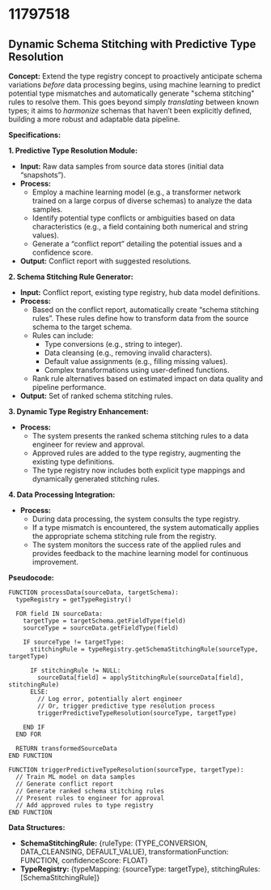# 11797518

## Dynamic Schema Stitching with Predictive Type Resolution

**Concept:** Extend the type registry concept to proactively anticipate schema variations *before* data processing begins, using machine learning to predict potential type mismatches and automatically generate "schema stitching" rules to resolve them. This goes beyond simply *translating* between known types; it aims to *harmonize* schemas that haven’t been explicitly defined, building a more robust and adaptable data pipeline.

**Specifications:**

**1. Predictive Type Resolution Module:**

   *   **Input:** Raw data samples from source data stores (initial data “snapshots”).
   *   **Process:** 
        *   Employ a machine learning model (e.g., a transformer network trained on a large corpus of diverse schemas) to analyze the data samples.
        *   Identify potential type conflicts or ambiguities based on data characteristics (e.g., a field containing both numerical and string values).
        *   Generate a “conflict report” detailing the potential issues and a confidence score.
   *   **Output:** Conflict report with suggested resolutions.

**2. Schema Stitching Rule Generator:**

   *   **Input:** Conflict report, existing type registry, hub data model definitions.
   *   **Process:**
        *   Based on the conflict report, automatically create “schema stitching rules”. These rules define how to transform data from the source schema to the target schema.
        *   Rules can include:
            *   Type conversions (e.g., string to integer).
            *   Data cleansing (e.g., removing invalid characters).
            *   Default value assignments (e.g., filling missing values).
            *   Complex transformations using user-defined functions.
        *   Rank rule alternatives based on estimated impact on data quality and pipeline performance.
   *   **Output:**  Set of ranked schema stitching rules.

**3. Dynamic Type Registry Enhancement:**

   *   **Process:**
        *   The system presents the ranked schema stitching rules to a data engineer for review and approval.
        *   Approved rules are added to the type registry, augmenting the existing type definitions.
        *   The type registry now includes both explicit type mappings and dynamically generated stitching rules.

**4. Data Processing Integration:**

   *   **Process:**
        *   During data processing, the system consults the type registry.
        *   If a type mismatch is encountered, the system automatically applies the appropriate schema stitching rule from the registry.
        *   The system monitors the success rate of the applied rules and provides feedback to the machine learning model for continuous improvement.

**Pseudocode:**

```
FUNCTION processData(sourceData, targetSchema):
  typeRegistry = getTypeRegistry()
  
  FOR field IN sourceData:
    targetType = targetSchema.getFieldType(field)
    sourceType = sourceData.getFieldType(field)

    IF sourceType != targetType:
      stitchingRule = typeRegistry.getSchemaStitchingRule(sourceType, targetType)
      
      IF stitchingRule != NULL:
        sourceData[field] = applyStitchingRule(sourceData[field], stitchingRule)
      ELSE:
        // Log error, potentially alert engineer
        // Or, trigger predictive type resolution process
        triggerPredictiveTypeResolution(sourceType, targetType)
        
    END IF
  END FOR
  
  RETURN transformedSourceData
END FUNCTION

FUNCTION triggerPredictiveTypeResolution(sourceType, targetType):
  // Train ML model on data samples
  // Generate conflict report
  // Generate ranked schema stitching rules
  // Present rules to engineer for approval
  // Add approved rules to type registry
END FUNCTION
```

**Data Structures:**

*   **SchemaStitchingRule:** {ruleType: (TYPE_CONVERSION, DATA_CLEANSING, DEFAULT_VALUE), transformationFunction: FUNCTION, confidenceScore: FLOAT}
*   **TypeRegistry:** {typeMapping: {sourceType: targetType}, stitchingRules: [SchemaStitchingRule]}